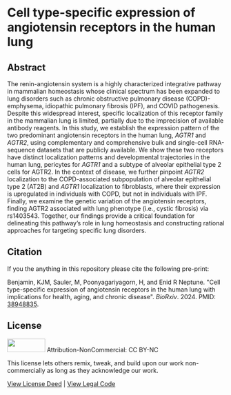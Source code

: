 # Cell type-specific expression of angiotensin receptors in the human lung

## Abstract
The renin-angiotensin system is a highly characterized integrative pathway in mammalian homeostasis whose clinical spectrum has been expanded to lung disorders such as chronic obstructive pulmonary disease (COPD)-emphysema, idiopathic pulmonary fibrosis (IPF), and COVID pathogenesis. Despite this widespread interest, specific localization of this receptor family in the mammalian lung is limited, partially due to the imprecision of available antibody reagents. In this study, we establish the expression pattern of the two predominant angiotensin receptors in the human lung, *AGTR1* and *AGTR2*, using complementary and comprehensive bulk and single-cell RNA-sequence datasets that are publicly available. We show these two receptors have distinct localization patterns and developmental trajectories in the human lung, pericytes for *AGTR1* and a subtype of alveolar epithelial type 2 cells for AGTR2. In the context of disease, we further pinpoint *AGTR2* localization to the COPD-associated subpopulation of alveolar epithelial type 2 (AT2B) and *AGTR1* localization to fibroblasts, where their expression is upregulated in individuals with COPD, but not in individuals with IPF. Finally, we examine the genetic variation of the angiotensin receptors, finding AGTR2 associated with lung phenotype (i.e., cystic fibrosis) via rs1403543. Together, our findings provide a critical foundation for delineating this pathway’s role in lung homeostasis and constructing rational approaches for targeting specific lung disorders.


## Citation

If you the anything in this repository please cite the following pre-print:

Benjamin, KJM, Sauler, M, Poonyagariyagorn, H, and Enid R Neptune. "Cell type-specific expression of angiotensin receptors in the human lung with implications for health, aging, and chronic disease". *BioRxiv*. 2024. PMID: [38948835](https://biorxiv.org/cgi/content/short/2024.06.17.599425v1).

## License

<img src="https://licensebuttons.net/l/by-nc/3.0/88x31.png" alt width="88" height="31" scale="0">
Attribution-NonCommercial: CC BY-NC

This license lets others remix, tweak, and build upon our work non-commercially as long as they acknowledge our work.

[View License Deed](https://creativecommons.org/licenses/by-nc/4.0) | [View Legal Code](https://creativecommons.org/licenses/by-nc/4.0/legalcode)

